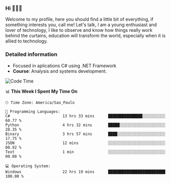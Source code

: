 


### Hi 🙋🏽‍♂️

Welcome to my profile, here you should find a little bit of everything, if something interests you, call me! Let's talk,
I am a young enthusiast and lover of technology, I like to observe and know how things really work behind the curtains, 
education will transform the world, especially when it is allied to technology.

### Detailed information
* Focused in aplications C# using .NET Framework
* **Course**: Analysis and systems development.

<!--START_SECTION:waka-->
![Code Time](http://img.shields.io/badge/Code%20Time-697%20hrs%2012%20mins-blue)

📊 **This Week I Spent My Time On** 

```text
🕑︎ Time Zone: America/Sao_Paulo

💬 Programming Languages: 
C#                       13 hrs 33 mins      ███████████████░░░░░░░░░░   60.77 % 
Python                   4 hrs 32 mins       █████░░░░░░░░░░░░░░░░░░░░   20.35 % 
Binary                   3 hrs 57 mins       ████░░░░░░░░░░░░░░░░░░░░░   17.75 % 
JSON                     12 mins             ░░░░░░░░░░░░░░░░░░░░░░░░░   00.92 % 
Text                     1 min               ░░░░░░░░░░░░░░░░░░░░░░░░░   00.08 % 

💻 Operating System: 
Windows                  22 hrs 19 mins      █████████████████████████   100.00 % 
```


<!--END_SECTION:waka-->


